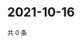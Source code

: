 # 2021-10-16

共 0 条

<!-- BEGIN WEIBO -->
<!-- 最后更新时间 Sat Oct 16 2021 02:01:00 GMT+0800 (China Standard Time) -->

<!-- END WEIBO -->
